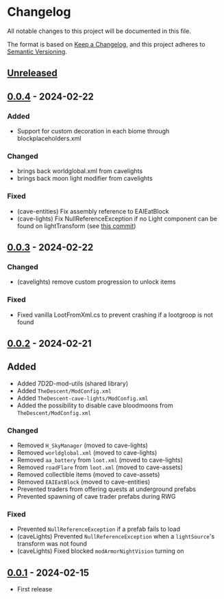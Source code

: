 # Changelog

All notable changes to this project will be documented in this file.

The format is based on [Keep a Changelog](https://keepachangelog.com/en/1.1.0/), and this project adheres to [Semantic Versioning](https://semver.org/spec/v2.0.0.html).

## [Unreleased]

## [0.0.4] - 2024-02-22

### Added
- Support for custom decoration in each biome through blockplaceholders.xml

### Changed
- brings back worldglobal.xml from cavelights
- brings back moon light modifier from cavelights

### Fixed
- (cave-entities) Fix assembly reference to EAIEatBlock
- (cave-lights)   Fix NullReferenceException if no Light component can be found on lightTransform (see [this commit](https://github.com/VisualDev-FR/7D2D-Powered-flashights/commit/6d8ef6e3e4012b3a6a105d4e05343658bd132ee6))

## [0.0.3] - 2024-02-22

### Changed
- (cavelights) remove custom progression to unlock items

### Fixed
- Fixed vanilla LootFromXml.cs to prevent crashing if a lootgroop is not found

## [0.0.2] - 2024-02-21

## Added
- Added 7D2D-mod-utils (shared library)
- Added `TheDescent/ModConfig.xml`
- Added `TheDescent-cave-lights/ModConfig.xml`
- Added the possibility to disable cave bloodmoons from `TheDescent/ModConfig.xml`

### Changed
- Removed `H_SkyManager` (moved to cave-lights)
- Removed `worldglobal.xml` (moved to cave-lights)
- Removed `aa_battery` from `loot.xml` (moved to cave-lights)
- Removed `roadFlare` from `loot.xml` (moved to cave-assets)
- Removed collectible items (moved to cave-assets)
- Removed `EAIEatBlock` (moved to cave-entities)
- Prevented traders from offering quests at underground prefabs
- Prevented spawning of cave trader prefabs during RWG

### Fixed
- Prevented `NullReferenceException` if a prefab fails to load
- (caveLights) Prevented `NullReferenceException` when a `lightSource`'s transform was not found
- (caveLights) Fixed blocked `modArmorNightVision` turning on


## [0.0.1] - 2024-02-15

- First release


[unreleased]: https://github.com/VisualDev-FR/7D2D-Procedural-Caves/compare/master...unreleased
[0.0.4]: https://github.com/VisualDev-FR/7D2D-Procedural-Caves/compare/0.0.3...0.0.4
[0.0.3]: https://github.com/VisualDev-FR/7D2D-Procedural-Caves/compare/0.0.2...0.0.3
[0.0.2]: https://github.com/VisualDev-FR/7D2D-Procedural-Caves/compare/0.0.1...0.0.2
[0.0.1]: https://github.com/VisualDev-FR/7D2D-Procedural-Caves/tree/0.0.1

